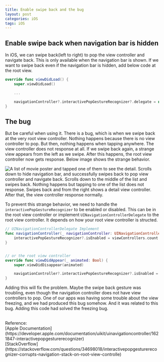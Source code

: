 ```yaml
---
title: Enable swipe back and the bug
layout: post
categories: iOS
tags: iOS
---
```


## Enable swipe back when navigation bar is hidden
In iOS, we can swipe back(left to right) to pop the view controller and navigate back. This is only available when the navigation bar is shown. If we want to swipe back even if the navigation bar is hidden, add below code at the root view.

```swift
override func viewDidLoad() {
    super.viewDidLoad()

    ...

    navigationController?.interactivePopGestureRecognizer?.delegate = nil
}
```

## The bug
But be careful when using it. There is a bug, which is when we swipe back at the very root view controller. Nothing happens because there is no view controller to pop. But then, nothing happens when tapping anywhere. The view controller does not response at all. If we swipe back again, a strange view appears from the left as we swipe. After this happens, the root view controller now gets response. Below image shows the strange behavior.


![A list of movie poster and tapped one of them to see the detail. Scrolls down to hide navigation bar, and successfully swipes back to pop view controller and navigate back. Scrolls down to the middle of the list and swipes back. Nothing happens but tapping to one of the list does not response. Swipes back and from the right shows a detail view controller. After that, the view controller response normally.](/assets/img/2021/04/17/image1.gif)

To prevent this strange behavior, we need to handle the ```interactivePopGestureRecognizer``` to be enabled or disabled. This can be in the root view controller or implement ```UINavigationControllerDelegate``` to the root view controller. It depends on how your root view controller is structed.

```swift
// UINavigationControllerDelegate Implement
func navigationController(_ navigationController: UINavigationController, didShow viewController: UIViewController, animated: Bool) {
    interactivePopGestureRecognizer?.isEnabled = viewControllers.count > 1
}


// or the root view controller
override func viewDidAppear(_ animated: Bool) {
    super.viewDidDisappear(animated)

    navigationController?.interactivePopGestureRecognizer?.isEnabled = navigationController?.viewControllers.count ?? 0 > 1
}
```

Adding this will fix the problem. Maybe the swipe back gesture was troubling, even though the navigation controller does not have view controllers to pop. One of our apps was having some trouble about the view freezing, and we had produced this bug somehow. And it was related to this bug. Adding this code had solved the freezing bug.

<br>
Reference:<br>
[Apple Documentation](https://developer.apple.com/documentation/uikit/uinavigationcontroller/1621847-interactivepopgesturerecognizer)
<br>
[StackOverflow](https://stackoverflow.com/questions/34698018/interactivepopgesturerecognizer-corrupts-navigation-stack-on-root-view-controlle)
